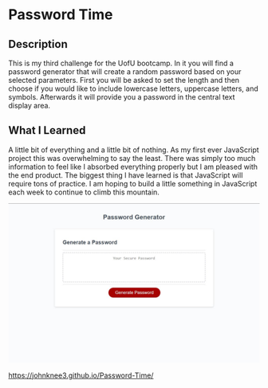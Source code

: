 # Password Time


## Description

This is my third challenge for the UofU bootcamp.  In it you will find a password generator that will create a random password based on your selected parameters.  First you will be asked to set the length and then choose if you would like to include lowercase letters, uppercase letters, and symbols.  Afterwards it will provide you a password in the central text display area.

## What I Learned

A little bit of everything and a little bit of nothing.  As my first ever JavaScript project this was overwhelming to say the least.  There was simply too much information to feel like I absorbed everything properly but I am pleased with the end product.  The biggest thing I have learned is that JavaScript will require tons of practice.  I am hoping to build a little something in JavaScript each week to continue to climb this mountain.

<img src="docs/assets/images/PasswordPreview.JPG" alt="Brief snip of the full webpage">

https://johnknee3.github.io/Password-Time/
 

